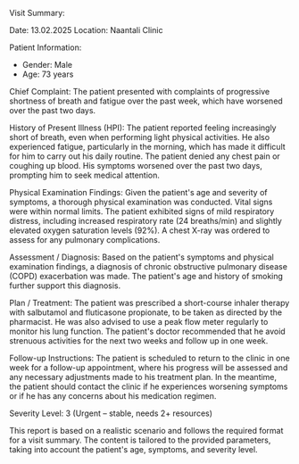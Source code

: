 Visit Summary:

Date: 13.02.2025
Location: Naantali Clinic

Patient Information:
- Gender: Male
- Age: 73 years

Chief Complaint:
The patient presented with complaints of progressive shortness of breath and fatigue over the past week, which have worsened over the past two days.

History of Present Illness (HPI):
The patient reported feeling increasingly short of breath, even when performing light physical activities. He also experienced fatigue, particularly in the morning, which has made it difficult for him to carry out his daily routine. The patient denied any chest pain or coughing up blood. His symptoms worsened over the past two days, prompting him to seek medical attention.

Physical Examination Findings:
Given the patient's age and severity of symptoms, a thorough physical examination was conducted. Vital signs were within normal limits. The patient exhibited signs of mild respiratory distress, including increased respiratory rate (24 breaths/min) and slightly elevated oxygen saturation levels (92%). A chest X-ray was ordered to assess for any pulmonary complications.

Assessment / Diagnosis:
Based on the patient's symptoms and physical examination findings, a diagnosis of chronic obstructive pulmonary disease (COPD) exacerbation was made. The patient's age and history of smoking further support this diagnosis.

Plan / Treatment:
The patient was prescribed a short-course inhaler therapy with salbutamol and fluticasone propionate, to be taken as directed by the pharmacist. He was also advised to use a peak flow meter regularly to monitor his lung function. The patient's doctor recommended that he avoid strenuous activities for the next two weeks and follow up in one week.

Follow-up Instructions:
The patient is scheduled to return to the clinic in one week for a follow-up appointment, where his progress will be assessed and any necessary adjustments made to his treatment plan. In the meantime, the patient should contact the clinic if he experiences worsening symptoms or if he has any concerns about his medication regimen.

Severity Level: 3 (Urgent – stable, needs 2+ resources)

This report is based on a realistic scenario and follows the required format for a visit summary. The content is tailored to the provided parameters, taking into account the patient's age, symptoms, and severity level.